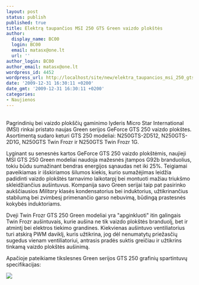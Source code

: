 ```yaml
---
layout: post
status: publish
published: true
title: Elektrą taupančios MSI 250 GTS Green vaizdo plokštės
author:
  display_name: BC00
  login: BC00
  email: matasx@one.lt
  url: ''
author_login: BC00
author_email: matasx@one.lt
wordpress_id: 4452
wordpress_url: http://localhost/site/new/elektra_taupancios_msi_250_gts_green_vaizdo_plokstes/
date: '2009-12-31 16:30:11 +0200'
date_gmt: '2009-12-31 16:30:11 +0200'
categories:
- Naujienos
---
```

<p>
<br />Pagrindinių bei vaizdo plokščių gaminimo lyderis Micro Star International (MSI) rinkai pristato naujas Green serijos GeForce GTS 250 vaizdo plokštes. Asortimentą sudaro keturi GTS 250 modeliai: N250GTS-2D512, N250GTS-2D1G, N250GTS Twin Frozr ir N250GTS Twin Frozr 1G.</p>
<p>Lyginant su senesnės kartos GeForce GTS 250 vaizdo plokštėmis, naujieji MSI GTS 250 Green modeliai naudoja mažesnės įtampos G92b branduolius, tokiu būdu sumažinant bendras energijos sąnaudas net iki 25%. Teigiamai paveikiamas ir išskiriamos šilumos kiekis, kurio sumažėjimas leidžia padidinti vaizdo plokštės tarnavimo laikotarpį bei montuoti mažiau triukšmo skleidžiančius aušintuvus. Kompanija savo Green serijai taip pat pasirinko aukščiausios <i>Military</i> klasės kondensatorius bei induktorius, užtikrinančius stabilumą bei zvimbesį primenančio garso nebuvimą, būdingą prastesnės kokybės induktoriams.</p>
<p>Dveji Twin Frozr GTS 250 Green modeliai yra "apginkluoti" itin galingais Twin Frozr aušintuvais, kurie aušina ne tik vaizdo plokštės branduolį, bet ir atmintį bei elektros tiekimo grandines. Kiekvienas aušintuvo ventiliatorius turi atskirą PWM daviklį, kuris užtikrina, jog dėl nenumatytų priežasčių sugedus vienam ventiliatoriui, antrasis pradės suktis greičiau ir užtikrins tinkamą vaizdo plokštės aušinimą.</p>
<p>Apačioje pateikiame tikslesnes Green serijos GTS 250 grafinių spartintuvų specifikacijas:</p>
<p><img src="http://www.ipix.lt/images/23369090.jpg" /></p>
